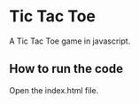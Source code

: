 # Tic Tac Toe

A Tic Tac Toe game in javascript.

## How to run the code

Open the index.html file.
